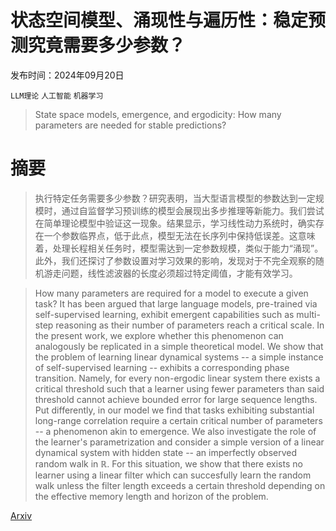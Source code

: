 # 状态空间模型、涌现性与遍历性：稳定预测究竟需要多少参数？

发布时间：2024年09月20日

`LLM理论` `人工智能` `机器学习`

> State space models, emergence, and ergodicity: How many parameters are needed for stable predictions?

# 摘要

> 执行特定任务需要多少参数？研究表明，当大型语言模型的参数达到一定规模时，通过自监督学习预训练的模型会展现出多步推理等新能力。我们尝试在简单理论模型中验证这一现象。结果显示，学习线性动力系统时，确实存在一个参数临界点，低于此点，模型无法在长序列中保持低误差。这意味着，处理长程相关任务时，模型需达到一定参数规模，类似于能力“涌现”。此外，我们还探讨了参数设置对学习效果的影响，发现对于不完全观察的随机游走问题，线性滤波器的长度必须超过特定阈值，才能有效学习。

> How many parameters are required for a model to execute a given task? It has been argued that large language models, pre-trained via self-supervised learning, exhibit emergent capabilities such as multi-step reasoning as their number of parameters reach a critical scale. In the present work, we explore whether this phenomenon can analogously be replicated in a simple theoretical model. We show that the problem of learning linear dynamical systems -- a simple instance of self-supervised learning -- exhibits a corresponding phase transition. Namely, for every non-ergodic linear system there exists a critical threshold such that a learner using fewer parameters than said threshold cannot achieve bounded error for large sequence lengths. Put differently, in our model we find that tasks exhibiting substantial long-range correlation require a certain critical number of parameters -- a phenomenon akin to emergence. We also investigate the role of the learner's parametrization and consider a simple version of a linear dynamical system with hidden state -- an imperfectly observed random walk in $\mathbb{R}$. For this situation, we show that there exists no learner using a linear filter which can succesfully learn the random walk unless the filter length exceeds a certain threshold depending on the effective memory length and horizon of the problem.

[Arxiv](https://arxiv.org/abs/2409.13421)